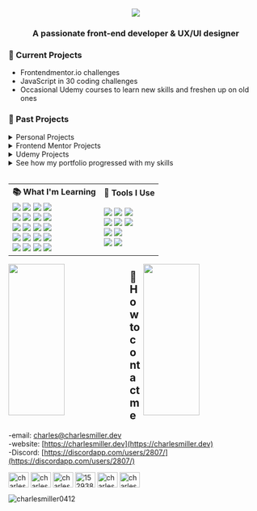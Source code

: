 <h1 align="center"><img src="https://charlesmiller.dev/assets/introLogoDark.png"/></h1>
<h3 align="center">A passionate front-end developer & UX/UI designer</h3>

### :open_file_folder: Current Projects

-   Frontendmentor.io challenges
-   JavaScript in 30 coding challenges
-   Occasional Udemy courses to learn new skills and freshen up on old ones

### :file_folder: Past Projects
<!-- personal projects -->
<details>
<summary>Personal Projects</summary>
<br>
<ul>
<li><a href="https://www.charlesmiller.dev/projectDatabase">Project Database</a></li>
<li><a href="https://github.com/charlesmiller0412/weatherApp">Reactive Weather App</a></li>
<li><a href="https://github.com/charlesmiller0412/reactToDoApp">React ToDo App</a></li>
<li><a href="https://github.com/charlesmiller0412/routeHolden">Route Holden (ASU)</a></li>
<li><a href="https://github.com/charlesmiller0412/wok">Wok (ASU)</a></li>
<li><a href="https://github.com/charlesmiller0412/twotrees">Two Trees (ASU)</a></li>
<li><a href="https://github.com/charlesmiller0412/jsTutorialOne">JS Arrays Tutorial (ASU)</a></li>

<li><a href="https://github.com/charlesmiller0412/jsTutorialTwo">jQuery Tutorial (ASU)</a></li>

</ul>
</details>

<!-- frontend mentor -->
<details>
<summary>Frontend Mentor Projects</summary>
<br>
<ul>
<li><a href="https://github.com/charlesmiller0412/product_preview_component">Product Preview Component</a></li>
<li><a href="https://github.com/charlesmiller0412/insureLanding">Insure Landing Page</a></li>
<li><a href="https://github.com/charlesmiller0412/profileCard">Profile Card</a></li>
<li><a href="https://github.com/charlesmiller0412/expensesChart">Expenses Chart</a></li>
</ul>
</details>

<!-- udemy -->
<details>
<summary>Udemy Projects</summary>
<br>
<ul>
<li><a href="https://github.com/charlesmiller0412/natours">Natours</a></li>
<li><a href="https://github.com/charlesmiller0412/museumOfCandy">Museum of Candy</a></li>
<li><a href="https://github.com/charlesmiller0412/purrfect">Purrfect</a></li>
<li><a href="https://github.com/charlesmiller0412/pattern">Pattern</a></li>
</ul>
</details>

<!-- portfolios -->
<details>
<summary>See how my portfolio progressed with my skills</summary>
<br>
<ul>
<li><a href="https://github.com/charlesmiller0412/charlesmiller.dev-v1">Version 1</a></li>
<li><a href="https://github.com/charlesmiller0412/charlesmiller.dev-v4">Version 4</a></li>
<li><a href="https://github.com/charlesmiller0412/charlesmiller.dev-v5">Version 5</a></li>
<li><a href="https://github.com/charlesmiller0412/charlesmiller.dev-v6">Version 6</a></li>
</ul>
</details>
<br />
<table>
<tr><th>📚 What I'm Learning</th><th>🧰 Tools I Use</th></tr>
<td>
<picture><img src="https://img.shields.io/badge/html5-%23E34F26.svg?style=flat-square&logo=html5&logoColor=white" /></picture>
<picture><img src="https://img.shields.io/badge/css3-%231572B6.svg?style=flat-square&logo=css3&logoColor=white" /></picture>
<picture><img src="https://img.shields.io/badge/SASS-hotpink.svg?style=flat-square&logo=SASS&logoColor=white" /></picture>
<picture><img src="https://img.shields.io/badge/bootstrap-%23563D7C.svg?style=flat-square&logo=bootstrap&logoColor=white" /></picture><br />
<picture><img src="https://img.shields.io/badge/javascript-%23323330.svg?style=flat-square&logo=javascript&logoColor=%23F7DF1E" /></picture>
<picture><img src="https://img.shields.io/badge/jquery-%230769AD.svg?style=flat-square&logo=jquery&logoColor=white" /></picture>
<picture><img src="https://img.shields.io/badge/typescript-%23007ACC.svg?style=flat-square&logo=typescript&logoColor=white" /></picture>
<picture><img src="https://img.shields.io/badge/react-%2320232a.svg?style=flat-square&logo=react&logoColor=%2361DAFB" /></picture><br />
<picture><img src="https://img.shields.io/badge/React_Router-CA4245?style=flat-square&logo=react-router&logoColor=white" /></picture>
<picture><img src="https://img.shields.io/badge/redux-%23593d88.svg?style=flat-square&logo=redux&logoColor=white" /></picture>
<picture><img src="https://img.shields.io/badge/Next-black?style=flat-square&logo=next.js&logoColor=white" /></picture>
<picture><img src="https://img.shields.io/badge/node.js-6DA55F?style=flat-square&logo=node.js&logoColor=white" /></picture><br />
<picture><img src="https://img.shields.io/badge/MongoDB-%234ea94b.svg?style=flat-square&logo=mongodb&logoColor=white" /></picture></picture>
<picture><img src="https://img.shields.io/badge/express.js-%23404d59.svg?style=flat-square&logo=express&logoColor=%2361DAFB" /></picture>
<picture><img src="https://img.shields.io/badge/php-%23777BB4.svg?style=flat-square&logo=php&logoColor=white" /></picture>
<picture><img src="https://img.shields.io/badge/python-3670A0?style=flat-square&logo=python&logoColor=ffdd54" /></picture><br />
<picture><img src="https://img.shields.io/badge/java-%23ED8B00.svg?style=flat-square&logo=java&logoColor=white" /></picture>
<picture><img src="https://img.shields.io/badge/mysql-%2300f.svg?style=flat-square&logo=mysql&logoColor=white" /></picture>
<picture><img src="https://img.shields.io/badge/shell_script-%23121011.svg?style=flat-square&logo=gnu-bash&logoColor=white" /></picture>
<picture><img src="https://img.shields.io/badge/markdown-%23000000.svg?style=flat-square&logo=markdown&logoColor=white" /></picture>
</td>
<td>
<picture><img src="https://img.shields.io/badge/Visual%20Studio%20Code-0078d7.svg?style=flat-square&logo=visual-studio-code&logoColor=white" /></picture>
<picture><img src="https://img.shields.io/badge/NPM-%23000000.svg?style=flat-square&logo=npm&logoColor=white" /></picture>
<picture><img src="https://img.shields.io/badge/Eclipse-FE7A16.svg?style=flat-square&logo=Eclipse&logoColor=white" /></picture><br />
<picture><img src="https://img.shields.io/badge/figma-%23F24E1E.svg?style=flat-square&logo=figma&logoColor=white" /></picture>
<picture><img src="https://img.shields.io/badge/Framer-black?style=flat-square&logo=framer&logoColor=blue" /></picture>
<picture><img src="https://img.shields.io/badge/adobe%20photoshop-%2331A8FF.svg?style=flat-square&logo=adobe%20photoshop&logoColor=white" /></picture><br />
<picture><img src="https://img.shields.io/badge/adobe%20illustrator-%23FF9A00.svg?style=flat-square&logo=adobe%20illustrator&logoColor=white" /></picture>
<picture><img src="https://img.shields.io/badge/Adobe%20InDesign-49021F?style=flat-square&logo=adobeindesign&logoColor=white" /></picture><br />
<picture><img src="https://img.shields.io/badge/Adobe%20XD-470137?style=flat-square&logo=Adobe%20XD&logoColor=#FF61F6" /></picture>
<picture><img src="https://img.shields.io/badge/Sketch-FFB387?style=flat-square&logo=sketch&logoColor=black" /></picture>
</td>
</table>
<img align="left" width="47%" height="300px" src="https://github-readme-stats.vercel.app/api/top-langs/?username=charlesmiller0412&langs_count=10&layout=compact&border_radius=10&bg_color=efefef&text_color=384b52&title_color=12252b" />

<img align="right" width="47%" height="300px" src="https://github-readme-stats.vercel.app/api?username=charlesmiller0412&show_icons=true&include_all_commits=true&bg_color=efefef&title_color=12252b&text_color=384b52&border_radius=10" />


## :iphone: How to contact me
-email: [charles@charlesmiller.dev](mailto:charles@charlesmiller.dev)<br />
-website: [https://charlesmiller.dev](https://charlesmiller.dev)<br />
-Discord: [https://discordapp.com/users/2807/](https://discordapp.com/users/2807/)
<p align="left">
<a href="https://codepen.io/charlesmiller0412" target="blank"><img align="center" src="https://raw.githubusercontent.com/rahuldkjain/github-profile-readme-generator/master/src/images/icons/Social/codepen.svg" alt="charlesmiller0412" height="30" width="40" /></a>
<a href="https://dev.to/charlesmiller0412" target="blank"><img align="center" src="https://raw.githubusercontent.com/rahuldkjain/github-profile-readme-generator/master/src/images/icons/Social/devto.svg" alt="charlesmiller0412" height="30" width="40" /></a>
<a href="https://linkedin.com/in/charlesmiller0412" target="blank"><img align="center" src="https://raw.githubusercontent.com/rahuldkjain/github-profile-readme-generator/master/src/images/icons/Social/linked-in-alt.svg" alt="charlesmiller0412" height="30" width="40" /></a>
<a href="https://stackoverflow.com/users/15293866" target="blank"><img align="center" src="https://raw.githubusercontent.com/rahuldkjain/github-profile-readme-generator/master/src/images/icons/Social/stack-overflow.svg" alt="15293866" height="30" width="40" /></a>
<a href="https://www.hackerrank.com/charles112" target="blank"><img align="center" src="https://raw.githubusercontent.com/rahuldkjain/github-profile-readme-generator/master/src/images/icons/Social/hackerrank.svg" alt="charles112" height="30" width="40" /></a>
<a href="https://www.leetcode.com/charlesmiller0412" target="blank"><img align="center" src="https://raw.githubusercontent.com/rahuldkjain/github-profile-readme-generator/master/src/images/icons/Social/leet-code.svg" alt="charlesmiller0412" height="30" width="40" /></a>
</p>

<p align="left"> <img src="https://komarev.com/ghpvc/?username=charlesmiller0412&label=Profile%20views&color=0e75b6&style=flat" alt="charlesmiller0412" /> </p>

